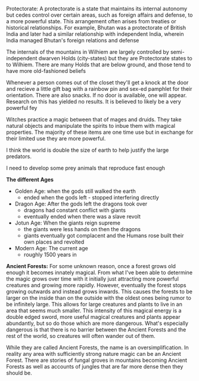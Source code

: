 
Protectorate: A protectorate is a state that maintains its internal autonomy but cedes control over certain areas, such as foreign affairs and defense, to a more powerful state. This arrangement often arises from treaties or historical relationships. For example, Bhutan was a protectorate of British India and later had a similar relationship with independent India, wherein India managed Bhutan's foreign relations and defense

The internals of the mountains in Wilhiem are largely controlled by semi-independent dwarven Holds (city-states) but they are Protectorate states to to Wilhiem. There are many Holds that are below ground, and those tend to have more old-fashioned beliefs



Whenever a person comes out of the closet they'll get a knock at the door and recieve a little gift bag with a rainbow pin and sex-ed pamphlet for their orientation. There are also snacks. If no door is available, one will appear. Research on this has yielded no results. It is believed to likely be a very powerful fey

Witches practice a magic between that of mages and druids. They take natural objects and manipulate the spirits to inbue them with magical properties. The majority of these items are one time use but in exchange for their limited use they are more powerful.


I think the world is double the size of earth to help justify the large predators.

I need to develop some prey animals that reproduce fast enough

**The different Ages**
- Golden Age: when the gods still walked the earth
	- ended when the gods left - stopped interfering directly
- Dragon Age: After the gods left the dragons took over
	- dragons had constant conflict with giants
	- eventually ended when there was a slave revolt
- Jotun Age: When the giants reign supreme
	- the giants were less hands on then the dragons
	- giants eventually got complacent and the Humans rose built their own places and revolted
- Modern Age: The current age
	- roughly 1500 years in 



**Ancient Forests:**
For some unknown reason, once a forest grows old enough it becomes innately magical. From what I've been able to determine the magic grows over time with it initially just attracting more powerful creatures and growing more rapidly. However, eventually the forest stops growing outwards and instead grows inwards. This causes the forests to be larger on the inside than on the outside with the oldest ones being rumor to be infinitely large. This allows for large creatures and plants to live in an area that seems much smaller. This intensity of this magical energy is a double edged sword, more useful magical creatures and plants appear abundantly, but so do those which are more dangerous. What's especially dangerous is that there is no barrier between the Ancient Forests and the rest of the world, so creatures will often wander out of them.

While they are called Ancient Forests, the name is an oversimplification. In reality any area with sufficiently strong nature magic can be an Ancient Forest. There are stories of fungal groves in mountains becoming Ancient Forests as well as accounts of jungles that are far more dense then they should be.  
